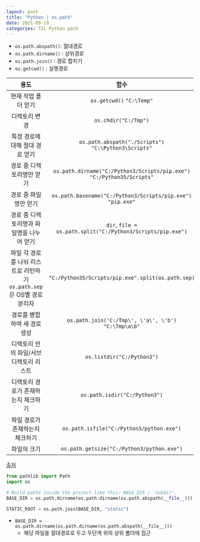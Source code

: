 ```yaml
---
layout: post
title: "Python | os.path"
date: 2021-09-19
categories: TIL Python path
---
```


- `os.path.abspath()`: 절대경로
- `os.path.dirname()` : 상위경로
- `os.path.join()` : 경로 합치기
- `os.getcwd()` : 실행경로

|                                  용도                                  |                                  함수                                   |
| :--------------------------------------------------------------------: | :---------------------------------------------------------------------: |
|                          현재 작업 폴더 얻기                           |                        `os.getcwd()` `"C:\Temp"`                        |
|                             디렉토리 변경                              |                          `os.chdir("C:/Tmp")`                           |
|                    특정 경로에 대해 절대 경로 얻기                     |          `os.path.abspath("./Scripts")` `"C:\Python3\Scripts"`          |
|                       경로 중 디렉토리명만 얻기                        | `os.path.dirname("C:/Python3/Scripts/pip.exe")` `"C:/Python35/Scripts"` |
|                         경로 중 파일명만 얻기                          |      `os.path.basename("C:/Python3/Scripts/pip.exe")` `"pip.exe"`       |
|               경로 중 디렉토리명과 파일명을 나누어 얻기                |       `dir`, `file = os.path.split("C:/Python3/Scripts/pip.exe")`       |
| 파일 각 경로를 나눠 리스트로 리턴하기 `os.path.sep`은 OS별 경로 분리자 |           `"C:/Python35/Scripts/pip.exe".split(os.path.sep)`            |
|                      경로를 병합하여 새 경로 생성                      |          `os.path.join('C:/Tmp\', \'a\', \'b')` `"C:\Tmp\a\b"`          |
|                 디렉토리 안의 파일/서브디렉토리 리스트                 |                       `os.listdir("C:/Python3")`                        |
|                  디렉토리 경로가 존재하는지 체크하기                   |                      `os.path.isdir("C:/Python3")`                      |
|                    파일 경로가 존재하는지 체크하기                     |                `os.path.isfile("C:/Python3/python.exe")`                |
|                              파일의 크기                               |               `os.path.getsize("C:/Python3/python.exe")`                |

[출처](https://itmining.tistory.com/122)

```python
from pathlib import Path
import os

# Build paths inside the project like this: BASE_DIR / 'subdir'.
BASE_DIR = os.path.dirname(os.path.dirname(os.path.abspath(__file__)))

STATIC_ROOT = os.path.join(BASE_DIR, "static")

```

- `BASE_DIR = os.path.dirname(os.path.dirname(os.path.abspath(__file__)))`
  - 해당 파일을 절대경로로 두고 두단계 위의 상위 폴더에 접근
